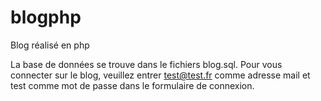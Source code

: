 ﻿blogphp
=======

Blog réalisé en php

La base de données se trouve dans le fichiers blog.sql. Pour vous connecter sur le blog, veuillez entrer test@test.fr comme adresse mail et test comme mot de passe dans le formulaire de connexion.